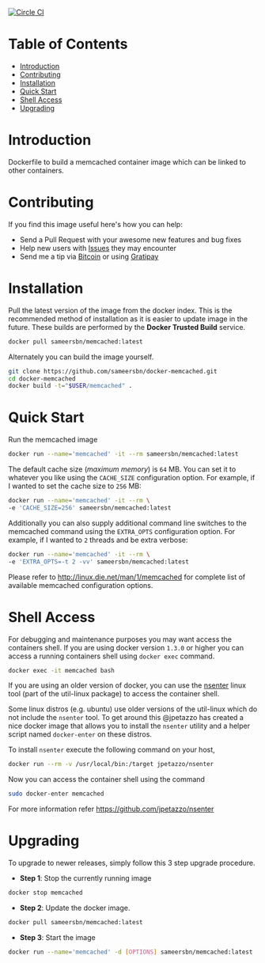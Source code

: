 [![Circle CI](https://circleci.com/gh/sameersbn/docker-memcached.svg?style=svg)](https://circleci.com/gh/sameersbn/docker-memcached)

# Table of Contents

- [Introduction](#introduction)
- [Contributing](#contributing)
- [Installation](#installation)
- [Quick Start](#quick-start)
- [Shell Access](#shell-access)
- [Upgrading](#upgrading)

# Introduction

Dockerfile to build a memcached container image which can be linked to other containers.

# Contributing

If you find this image useful here's how you can help:

- Send a Pull Request with your awesome new features and bug fixes
- Help new users with [Issues](https://github.com/sameersbn/docker-memcached/issues) they may encounter
- Send me a tip via [Bitcoin](https://www.coinbase.com/sameersbn) or using [Gratipay](https://gratipay.com/sameersbn/)

# Installation

Pull the latest version of the image from the docker index. This is the recommended method of installation as it is easier to update image in the future. These builds are performed by the **Docker Trusted Build** service.

```bash
docker pull sameersbn/memcached:latest
```

Alternately you can build the image yourself.

```bash
git clone https://github.com/sameersbn/docker-memcached.git
cd docker-memcached
docker build -t="$USER/memcached" .
```

# Quick Start

Run the memcached image

```bash
docker run --name='memcached' -it --rm sameersbn/memcached:latest
```

The default cache size (*maximum memory*) is `64` MB. You can set it to whatever you like using the `CACHE_SIZE` configuration option. For example, if I wanted to set the cache size to `256` MB:

```bash
docker run --name='memcached' -it --rm \
-e 'CACHE_SIZE=256' sameersbn/memcached:latest
```

Additionally you can also supply additional command line switches to the memcached command using the `EXTRA_OPTS` configuration option. For example, if I wanted to `2` threads and be extra verbose:

```bash
docker run --name='memcached' -it --rm \
-e 'EXTRA_OPTS=-t 2 -vv' sameersbn/memcached:latest
```

Please refer to http://linux.die.net/man/1/memcached for complete list of available memcached configuration options.

# Shell Access

For debugging and maintenance purposes you may want access the containers shell. If you are using docker version `1.3.0` or higher you can access a running containers shell using `docker exec` command.

```bash
docker exec -it memcached bash
```

If you are using an older version of docker, you can use the [nsenter](http://man7.org/linux/man-pages/man1/nsenter.1.html) linux tool (part of the util-linux package) to access the container shell.

Some linux distros (e.g. ubuntu) use older versions of the util-linux which do not include the `nsenter` tool. To get around this @jpetazzo has created a nice docker image that allows you to install the `nsenter` utility and a helper script named `docker-enter` on these distros.

To install `nsenter` execute the following command on your host,

```bash
docker run --rm -v /usr/local/bin:/target jpetazzo/nsenter
```

Now you can access the container shell using the command

```bash
sudo docker-enter memcached
```

For more information refer https://github.com/jpetazzo/nsenter

# Upgrading

To upgrade to newer releases, simply follow this 3 step upgrade procedure.

- **Step 1**: Stop the currently running image

```bash
docker stop memcached
```

- **Step 2**: Update the docker image.

```bash
docker pull sameersbn/memcached:latest
```

- **Step 3**: Start the image

```bash
docker run --name='memcached' -d [OPTIONS] sameersbn/memcached:latest
```
